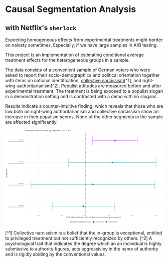 # Causal Segmentation Analysis
## with Netflix's `sherlock`

Expecting homogeneous effects from experimental treatments might border on naivety sometimes. Especially, if we have large samples in A/B testing.

This project is an implementation of estimating conditional average treatment effects for the heterogeneous groups in a sample.

The data consists of a convenient sample of German voters who were asked to report their socio-demographics and political orientation together with items on national identification, [collective narcissism](https://collectivenarcissism.com/)[^1], and right-wing-authoritarianism[^2]. Populist attitudes are measured before and after experimental treatment. The treatment is being exposed to a populist slogan in a demonstration setting and is contrasted with a demo with no slogans.

Results indicate a counter-intuitive finding, which reveals that those who are low both on right-wing authoritarianism and collective narcissism show an increase in their populism scores. None of the other segments in the sample are affected significantly.

![](plots/cate.png)

[^1] Collective narcissism is a belief that the in-group is exceptional, entitled to privileged treatment but not sufficiently recognized by others.
[^2] A psychological trait that indicates the degree which an an individual is highly submissive to authority figures, acts aggressivley in the name of authority and is rigidly abiding by the conventional values.